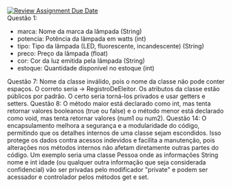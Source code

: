 [![Review Assignment Due Date](https://classroom.github.com/assets/deadline-readme-button-22041afd0340ce965d47ae6ef1cefeee28c7c493a6346c4f15d667ab976d596c.svg)](https://classroom.github.com/a/4j22Em04)\
Questão 1:
<ul>
  <li>marca: Nome da marca da lâmpada (String)</li>
  <li>potencia: Potência da lâmpada em watts (int)</li>
  <li>tipo: Tipo da lâmpada (LED, fluorescente, incandescente) (String)</li>
  <li>preco: Preço da lâmpada (float)</li>
  <li>cor: Cor da luz emitida pela lâmpada (String)</li>
  <li>estoque: Quantidade disponível no estoque (int)</li>
</ul>
 
Questão 7: 
Nome da classe inválido, pois o nome da classe não pode conter espaços. O correto seria -> RegistroDeEleitor. 
Os atributos da classe estão públicos por padrão. O certo seria torná-los privados e usar getters e setters. 
Questão 8: 
O método maior está declarado como int, mas tenta retornar valores booleanos (true ou false) e o método menor está declarado como void, mas tenta retornar valores (num1 ou num2). 
Questão 14: 
O encapsulamento melhora a segurança e a modularidade do código, permitindo que os detalhes internos de uma classe sejam escondidos. Isso protege os dados contra acessos indevidos e facilita a manutenção, pois alterações nos métodos internos não afetam diretamente outras partes do código. Um exemplo seria uma classe Pessoa onde as informações String nome e int idade (ou qualquer outra informação que seja considerada confidencial) vão ser privadas pelo modificador "private" e podem ser acessador e controlador pelos métodos get e set.
